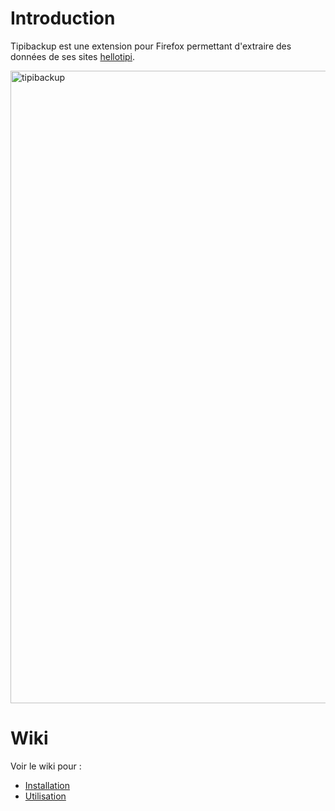 # Introduction

Tipibackup est une extension pour Firefox permettant d'extraire des données de ses sites [hellotipi](http://www.hellotipi.com).

<img width="1012" alt="tipibackup" src="https://github.com/jcfrog/tipibackup/assets/368367/af4aadd0-d14e-4988-9a21-37ed31103965">

# Wiki

Voir le wiki pour :

- [Installation](https://github.com/jcfrog/tipibackup/wiki/Tester-l'extension)
- [Utilisation](https://github.com/jcfrog/tipibackup/wiki/Fonctionnement)

